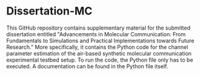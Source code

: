 # Dissertation-MC 
This GitHub repository contains supplementary material for the submitted dissertation entitled "Advancements in Molecular Communication: From Fundamentals to Simulations and Practical Implementations towards Future Research."
More specifically, it contains the Python code for the channel parameter estimation of the air-based synthetic molecular communication experimental testbed setup.
To run the code, the Python file only has to be executed. 
A documentation can be found in the Python file itself.
